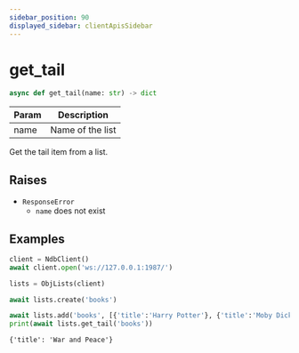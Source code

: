 ```yaml
---
sidebar_position: 90
displayed_sidebar: clientApisSidebar
---
```


# get_tail

```py
async def get_tail(name: str) -> dict
```

|Param|Description|
|---|---|
|name|Name of the list|

Get the tail item from a list.


## Raises
- `ResponseError`
    - `name` does not exist


## Examples

```py
client = NdbClient()
await client.open('ws://127.0.0.1:1987/')

lists = ObjLists(client)

await lists.create('books')

await lists.add('books', [{'title':'Harry Potter'}, {'title':'Moby Dick'}, {'title':'War and Peace'}])
print(await lists.get_tail('books'))
```

```
{'title': 'War and Peace'}
```